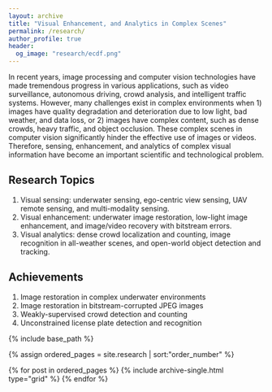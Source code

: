 ```yaml
---
layout: archive
title: "Visual Enhancement, and Analytics in Complex Scenes"
permalink: /research/
author_profile: true
header:
  og_image: "research/ecdf.png"
---
```


In recent years, image processing and computer vision technologies have made tremendous progress in various applications, such as video surveillance, autonomous driving, crowd analysis, and intelligent traffic systems. However, many challenges exist in complex environments when 1) images have quality degradation and deterioration due to low light, bad weather, and data loss, or 2) images have complex content, such as dense crowds, heavy traffic, and object occlusion. These complex scenes in computer vision significantly hinder the effective use of images or videos. Therefore, sensing, enhancement, and analytics of complex visual information have become an important scientific and technological problem.


## Research Topics
1. Visual sensing: underwater sensing, ego-centric view sensing, UAV remote sensing, and multi-modality sensing.
2. Visual enhancement: underwater image restoration, low-light image enhancement, and image/video recovery with bitstream errors.
3. Visual analytics: dense crowd localization and counting, image recognition in all-weather scenes, and open-world object detection and tracking.


## Achievements
1. Image restoration in complex underwater environments
2. Image restoration in bitstream-corrupted JPEG images
3. Weakly-supervised crowd detection and counting
4. Unconstrained license plate detection and recognition


<nbsp>

{% include base_path %}

{% assign ordered_pages = site.research | sort:"order_number" %}

{% for post in ordered_pages %}
  {% include archive-single.html type="grid" %}
{% endfor %}
